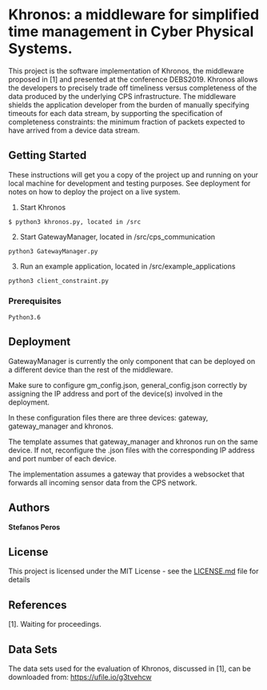 # Khronos: a middleware for simplified time management in Cyber Physical Systems.

This project is the software implementation of Khronos, the middleware proposed in [1] and presented at the conference DEBS2019. 
Khronos allows the developers to precisely trade off timeliness versus completeness of the data produced by the underlying CPS infrastructure.
The middleware shields the application developer from the burden of manually specifying timeouts for each data stream, by supporting the specification of completeness constraints: the minimum fraction of packets expected to have arrived from a device data stream.

## Getting Started

These instructions will get you a copy of the project up and running on your local machine for development and testing purposes. See deployment for notes on how to deploy the project on a live system.

1. Start Khronos
```
$ python3 khronos.py, located in /src
```
2. Start GatewayManager, located in /src/cps_communication
```
python3 GatewayManager.py
```
3. Run an example application, located in /src/example_applications
```
python3 client_constraint.py
```

### Prerequisites


```
Python3.6
```


## Deployment

GatewayManager is currently the only component that can be deployed on a different device than the rest of the middleware. 

Make sure to configure gm_config.json, general_config.json correctly by assigning the IP address and port of the device(s) involved in the deployment. 

In these configuration files there are three devices: gateway, gateway_manager and khronos. 

The template assumes that gateway_manager and khronos run on the same device. If not, reconfigure the .json files with the corresponding IP address and port number of each device.

The implementation assumes a gateway that provides a websocket that forwards all incoming sensor data from the CPS network. 


## Authors

**Stefanos Peros** 

## License

This project is licensed under the MIT License - see the [LICENSE.md](LICENSE.md) file for details

## References

[1]. Waiting for proceedings. 

## Data Sets
The data sets used for the evaluation of Khronos, discussed in [1], can be downloaded from: https://ufile.io/g3tvehcw
